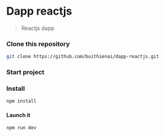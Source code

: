 Dapp reactjs
=========================

> Reactjs dapp 

### Clone this repository

```bash
git clone https://github.com/buithienai/dapp-reactjs.git
```

### Start project

### Install

```bash
npm install
```

#### Launch it

```bash
npm run dev
```